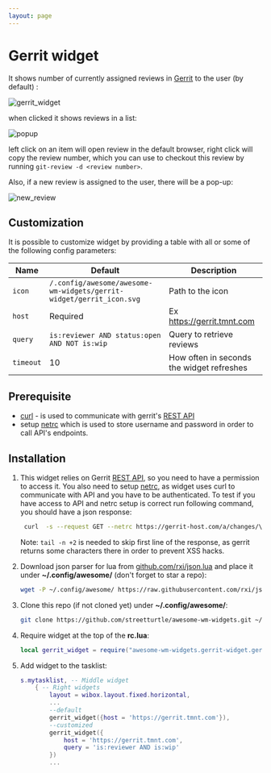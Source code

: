 ```yaml
---
layout: page
---
```

# Gerrit widget

It shows number of currently assigned reviews in [Gerrit](https://www.gerritcodereview.com/) to the user (by default) :
 
 ![gerrit_widget](./gerrit_widget.png)
 
 when clicked it shows reviews in a list:
 
 ![popup](./popup.png)
 
 left click on an item will open review in the default browser, right click will copy the review number, which you can use to checkout this review by running `git-review -d <review number>`.
 
 Also, if a new review is assigned to the user, there will be a pop-up:
 
 ![new_review](./new_review.png)

## Customization

It is possible to customize widget by providing a table with all or some of the following config parameters:

| Name | Default | Description |
|---|---|---|
| `icon`| `/.config/awesome/awesome-wm-widgets/gerrit-widget/gerrit_icon.svg`| Path to the icon |
| `host` | Required | Ex https://gerrit.tmnt.com |
| `query` | `is:reviewer AND status:open AND NOT is:wip` | Query to retrieve reviews |
| `timeout` | 10 | How often in seconds the widget refreshes |

## Prerequisite

 - [curl](https://curl.haxx.se/) - is used to communicate with gerrit's [REST API](https://gerrit-review.googlesource.com/Documentation/rest-api.html)
 - setup [netrc](https://ec.haxx.se/usingcurl-netrc.html) which is used to store username and password in order to call API's endpoints.

## Installation

1. This widget relies on Gerrit [REST API](https://gerrit-review.googlesource.com/Documentation/rest-api.html), so you need to have a permission to access it. You also need to setup [netrc](https://ec.haxx.se/usingcurl-netrc.html), as widget uses curl to communicate with API and you have to be authenticated. 
To test if you have access to API and netrc setup is correct run following command, you should have a json response:

    ```bash
     curl  -s --request GET --netrc https://gerrit-host.com/a/changes/\?q\=status:open+AND+NOT+is:wip+AND+is:reviewer | tail -n +2
    ``` 
    Note: `tail -n +2` is needed to skip first line of the response, as gerrit returns some characters there in order to prevent XSS hacks.

1. Download json parser for lua from [github.com/rxi/json.lua](https://github.com/rxi/json.lua) and place it under **~/.config/awesome/** (don't forget to star a repo):

    ```bash
    wget -P ~/.config/awesome/ https://raw.githubusercontent.com/rxi/json.lua/master/json.lua
    ```

1. Clone this repo (if not cloned yet) under **~/.config/awesome/**:

    ```bash
    git clone https://github.com/streetturtle/awesome-wm-widgets.git ~/.config/awesome/
    ```

1. Require widget at the top of the **rc.lua**:

    ```lua
    local gerrit_widget = require("awesome-wm-widgets.gerrit-widget.gerrit")
    ```

1. Add widget to the tasklist:

    ```lua
    s.mytasklist, -- Middle widget
        { -- Right widgets
            layout = wibox.layout.fixed.horizontal,
            ...
            --default
            gerrit_widget({host = 'https://gerrit.tmnt.com'}),
            --customized
            gerrit_widget({
                host = 'https://gerrit.tmnt.com',
                query = 'is:reviewer AND is:wip'
            })
            ...
    ```
    
